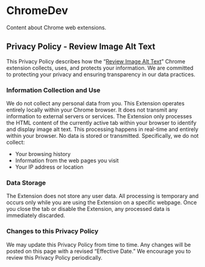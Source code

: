 # ChromeDev
Content about Chrome web extensions.

## Privacy Policy - Review Image Alt Text
This Privacy Policy describes how the “[Review Image Alt Text](https://chromewebstore.google.com/detail/review-image-alt-text/lgbpecaalejnpibeemnpellkiofhgpak)” Chrome extension collects, uses, and protects your information. We are committed to protecting your privacy and ensuring transparency in our data practices.

### Information Collection and Use
We do not collect any personal data from you. This Extension operates entirely locally within your Chrome browser. It does not transmit any information to external servers or services. The Extension only processes the HTML content of the currently active tab within your browser to identify and display image alt text. This processing happens in real-time and entirely within your browser. No data is stored or transmitted. Specifically, we do not collect:
- Your browsing history
- Information from the web pages you visit
- Your IP address or location

### Data Storage
The Extension does not store any user data. All processing is temporary and occurs only while you are using the Extension on a specific webpage. Once you close the tab or disable the Extension, any processed data is immediately discarded.

### Changes to this Privacy Policy
We may update this Privacy Policy from time to time. Any changes will be posted on this page with a revised “Effective Date.” We encourage you to review this Privacy Policy periodically.
